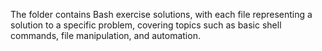 The folder contains Bash exercise solutions, with each file representing a solution to a specific problem, covering topics such as basic shell commands, file manipulation, and automation.
